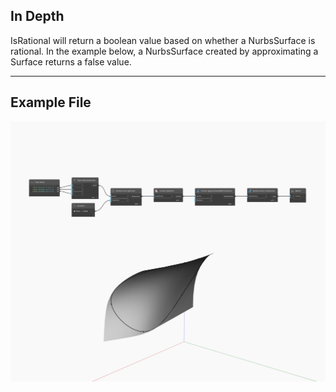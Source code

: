 ## In Depth
IsRational will return a boolean value based on whether a NurbsSurface is rational. In the example below, a NurbsSurface created by approximating a Surface returns a false value.
___
## Example File

![IsRational](./Autodesk.DesignScript.Geometry.NurbsSurface.IsRational_img.jpg)

